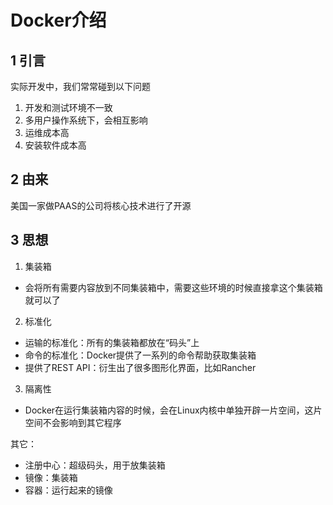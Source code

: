 # Docker介绍

## 1 引言
实际开发中，我们常常碰到以下问题
1. 开发和测试环境不一致
2. 多用户操作系统下，会相互影响
3. 运维成本高
4. 安装软件成本高

## 2 由来
美国一家做PAAS的公司将核心技术进行了开源

## 3 思想
1. 集装箱
  - 会将所有需要内容放到不同集装箱中，需要这些环境的时候直接拿这个集装箱就可以了
2. 标准化
  - 运输的标准化：所有的集装箱都放在“码头”上
  - 命令的标准化：Docker提供了一系列的命令帮助获取集装箱
  - 提供了REST API：衍生出了很多图形化界面，比如Rancher
3. 隔离性
  - Docker在运行集装箱内容的时候，会在Linux内核中单独开辟一片空间，这片空间不会影响到其它程序

其它：
- 注册中心：超级码头，用于放集装箱
- 镜像：集装箱
- 容器：运行起来的镜像
